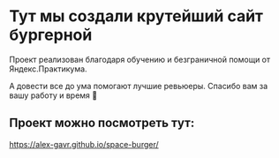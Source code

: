 # Тут мы создали крутейший сайт бургерной
Проект реализован благодаря обучению и безграничной помощи от Яндекс.Практикума.

А довести все до ума помогают лучшие ревьюеры. 
Спасибо вам за вашу работу и время 🤍 

## Проект можно посмотреть тут: 
https://alex-gavr.github.io/space-burger/

